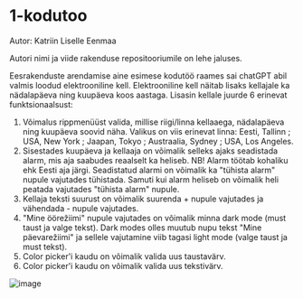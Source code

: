 # 1-kodutoo

Autor: Katriin Liselle Eenmaa

Autori nimi ja viide rakenduse repositooriumile on lehe jaluses.

Eesrakenduste arendamise aine esimese kodutöö raames sai chatGPT abil valmis loodud elektrooniline kell. Elektrooniline kell näitab lisaks kellajale ka nädalapäeva ning kuupäeva koos aastaga. Lisasin kellale juurde 6 erinevat funktsionaalsust:

1) Võimalus rippmenüüst valida, millise riigi/linna kellaaega, nädalapäeva ning kuupäeva soovid näha. Valikus on viis erinevat linna: Eesti, Tallinn ; USA, New York ; Jaapan, Tokyo ; Austraalia, Sydney ; USA, Los Angeles.
2) Sisestades kuupäeva ja kellaaja on võimalik selleks ajaks seadistada alarm, mis aja saabudes reaalselt ka heliseb. NB! Alarm töötab kohaliku ehk Eesti aja järgi. Seadistatud alarmi on võimalik ka "tühista alarm" nupule vajutades tühistada. Samuti kui alarm heliseb on võimalik heli peatada vajutades "tühista alarm" nupule.
3) Kellaja teksti suurust on võimalik suurenda + nupule vajutades ja vähendada - nupule vajutades.
4) "Mine öörežiimi" nupule vajutades on võimalik minna dark mode (must taust ja valge tekst). Dark modes olles muutub nupu tekst "Mine päevarežiimi" ja sellele vajutamine viib tagasi light mode (valge taust ja must tekst).
5) Color picker'i kaudu on võimalik valida uus taustavärv.
6) Color picker'i kaudu on võimalik valida uus tekstivärv.

![image](https://user-images.githubusercontent.com/114921891/229123919-d77da5d4-9944-432b-987e-e3ca5a4de842.png)


